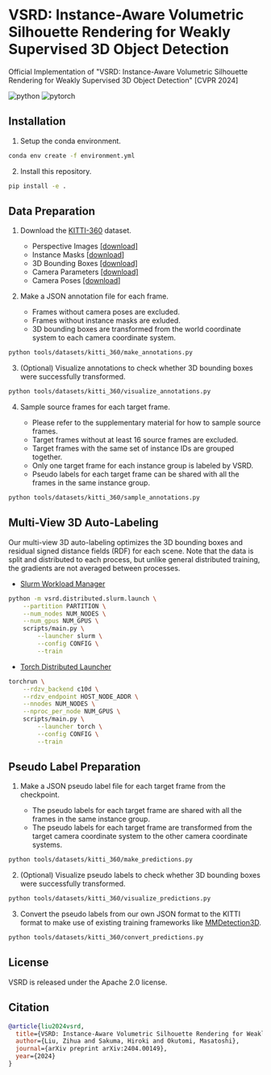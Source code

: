 # VSRD: Instance-Aware Volumetric Silhouette Rendering for Weakly Supervised 3D Object Detection

Official Implementation of "VSRD: Instance-Aware Volumetric Silhouette Rendering for Weakly Supervised 3D Object Detection" [CVPR 2024]

![python](https://img.shields.io/badge/Python-3.10-3670A0?style=flat&logo=Python&logoColor=ffdd54)
![pytorch](https://img.shields.io/badge/PyTorch-1.13-%23EE4C2C.svg?style=flat&logo=PyTorch&logoColor=%23EE4C2C)

## Installation

1. Setup the conda environment.

```bash
conda env create -f environment.yml
```

2. Install this repository.

```bash
pip install -e .
```

## Data Preparation

1. Download the [KITTI-360](https://www.cvlibs.net/datasets/kitti-360/download.php) dataset.

    - Perspective Images [[download]](https://s3.eu-central-1.amazonaws.com/avg-projects/KITTI-360/a1d81d9f7fc7195c937f9ad12e2a2c66441ecb4e/download_2d_perspective.zip)
    - Instance Masks [[download](https://s3.eu-central-1.amazonaws.com/avg-projects/KITTI-360/ed180d24c0a144f2f1ac71c2c655a3e986517ed8/data_2d_semantics.zip)]
    - 3D Bounding Boxes [[download]](https://s3.eu-central-1.amazonaws.com/avg-projects/KITTI-360/ffa164387078f48a20f0188aa31b0384bb19ce60/data_3d_bboxes.zip)
    - Camera Parameters [[download]](https://s3.eu-central-1.amazonaws.com/avg-projects/KITTI-360/384509ed5413ccc81328cf8c55cc6af078b8c444/calibration.zip)
    - Camera Poses [[download]](https://s3.eu-central-1.amazonaws.com/avg-projects/KITTI-360/89a6bae3c8a6f789e12de4807fc1e8fdcf182cf4/data_poses.zip)

2. Make a JSON annotation file for each frame.

    - Frames without camera poses are excluded. 
    - Frames without instance masks are exluded. 
    - 3D bounding boxes are transformed from the world coordinate system to each camera coordinate system.

```bash
python tools/datasets/kitti_360/make_annotations.py
```

3. (Optional) Visualize annotations to check whether 3D bounding boxes were successfully transformed.

```bash
python tools/datasets/kitti_360/visualize_annotations.py
```

4. Sample source frames for each target frame.

    - Please refer to the supplementary material for how to sample source frames.
    - Target frames without at least 16 source frames are excluded.
    - Target frames with the same set of instance IDs are grouped together.
    - Only one target frame for each instance group is labeled by VSRD.
    - Pseudo labels for each target frame can be shared with all the frames in the same instance group.

```bash
python tools/datasets/kitti_360/sample_annotations.py
```

## Multi-View 3D Auto-Labeling

Our multi-view 3D auto-labeling optimizes the 3D bounding boxes and residual signed distance fields (RDF) for each scene. Note that the data is split and distributed to each process, but unlike general distributed training, the gradients are not averaged between processes.

- [Slurm Workload Manager](https://ja.wikipedia.org/wiki/Slurm_Workload_Manager)

```bash
python -m vsrd.distributed.slurm.launch \
    --partition PARTITION \
    --num_nodes NUM_NODES \
    --num_gpus NUM_GPUS \
    scripts/main.py \
        --launcher slurm \
        --config CONFIG \
        --train
```

- [Torch Distributed Launcher](https://pytorch.org/docs/stable/elastic/run.html)

```bash
torchrun \
    --rdzv_backend c10d \
    --rdzv_endpoint HOST_NODE_ADDR \
    --nnodes NUM_NODES \
    --nproc_per_node NUM_GPUS \
    scripts/main.py \
        --launcher torch \
        --config CONFIG \
        --train
```

## Pseudo Label Preparation

1. Make a JSON pseudo label file for each target frame from the checkpoint. 

    - The pseudo labels for each target frame are shared with all the frames in the same instance group.
    - The pseudo labels for each target frame are transformed from the target camera coordinate system to the other camera coordinate systems.

```bash
python tools/datasets/kitti_360/make_predictions.py
```

2. (Optional) Visualize pseudo labels to check whether 3D bounding boxes were successfully transformed.

```bash
python tools/datasets/kitti_360/visualize_predictions.py
```

3. Convert the pseudo labels from our own JSON format to the KITTI format to make use of existing training frameworks like [MMDetection3D](https://github.com/open-mmlab/mmdetection3d).

```bash
python tools/datasets/kitti_360/convert_predictions.py
```

## License

VSRD is released under the Apache 2.0 license. 

## Citation

```bibtex
@article{liu2024vsrd,
  title={VSRD: Instance-Aware Volumetric Silhouette Rendering for Weakly Supervised 3D Object Detection},
  author={Liu, Zihua and Sakuma, Hiroki and Okutomi, Masatoshi},
  journal={arXiv preprint arXiv:2404.00149},
  year={2024}
}
```
